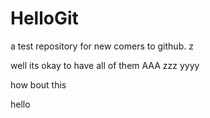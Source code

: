 # HelloGit
a test repository for new comers to github.
z

well its okay to have all of them 
AAA
zzz
yyyy

how bout this

hello